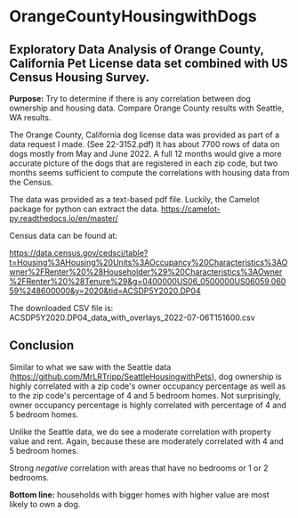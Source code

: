 # OrangeCountyHousingwithDogs

## Exploratory Data Analysis of Orange County, California Pet License data set combined with US Census Housing Survey.

**Purpose:** Try to determine if there is any correlation between dog ownership and housing data. Compare Orange County results with Seattle, WA results.

The Orange County, California dog license data was provided as part of a data request I made. (See 22-3152.pdf) It has about 7700 rows of data on dogs mostly from May and June 2022. A full 12 months would give a more accurate picture of the dogs that are registered in each zip code, but two months seems sufficient to compute the correlations with housing data from the Census.

The data was provided as a text-based pdf file. Luckily, the Camelot package for python can extract the data.
https://camelot-py.readthedocs.io/en/master/

Census data can be found at:

https://data.census.gov/cedsci/table?t=Housing%3AHousing%20Units%3AOccupancy%20Characteristics%3AOwner%2FRenter%20%28Householder%29%20Characteristics%3AOwner%2FRenter%20%28Tenure%29&g=0400000US06_0500000US06059,06059%248600000&y=2020&tid=ACSDP5Y2020.DP04

The downloaded CSV file is: ACSDP5Y2020.DP04_data_with_overlays_2022-07-06T151600.csv

## Conclusion

Similar to what we saw with the Seattle data (https://github.com/MrLRTripp/SeattleHousingwithPets), dog ownership is highly correlated with a zip code's owner occupancy percentage as well as to the zip code's percentage of 4 and 5 bedroom homes. Not surprisingly, owner occupancy percentage is highly correlated with percentage of 4 and 5 bedroom homes.

Unlike the Seattle data, we do see a moderate correlation with property value and rent. Again, because these are moderately correlated with 4 and 5 bedroom homes.

Strong *negative* correlation with areas that have no bedrooms or 1 or 2 bedrooms.

**Bottom line:** households with bigger homes with higher value are most likely to own a dog.
